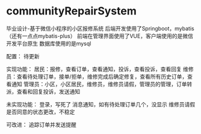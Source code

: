 # communityRepairSystem
毕业设计-基于微信小程序的小区报修系统
后端开发使用了Springboot，mybatis（还有一点点mybatis-plus）
前端在管理界面使用了VUE，客户端使用的是微信开发平台原生
数据库使用的是mysql

配置：
  待更新

实现功能：
  居民：报修，查看订单，查看通知，投诉，查看投诉，查看回复
  维修员：查看待处理订单，接单/拒单，维修完成后确定修复，查看所有历史订单，查看通知
  管理员：小区，小区居民，维修员，维修员请假，管理员的管理，订单转派，查看和回复投诉，发送通知
  
未实现功能：
  登录，写死了
  消息通知，如有待处理订单几个，没显示
  维修员请假是否同意的状态更改，不稳定
  
可改进：
  追踪订单并发送提醒
